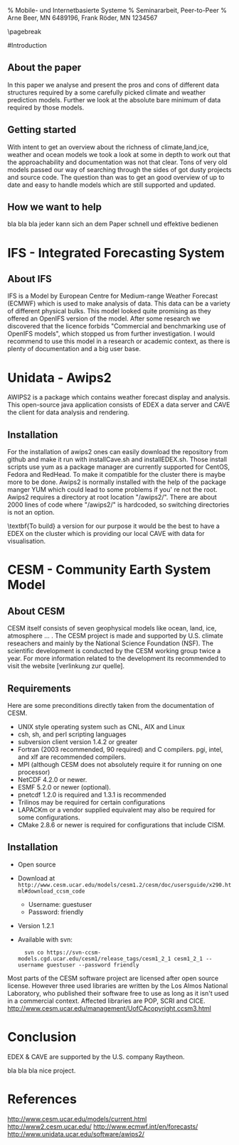 % Mobile- und Internetbasierte Systeme
% Seminararbeit, Peer-to-Peer
% Arne Beer, MN 6489196, Frank Röder, MN 1234567

\pagebreak

#Introduction
## About the paper

In this paper we analyse and present the pros and cons of different data structures required by a some carefully picked climate and weather prediction models. Further we look at the absolute bare minimum of data required by those models.

## Getting started
With intent to get an overview about the richness of climate,land,ice, weather and ocean models we took a look at some in depth to work out that the approachability and documentation was not that clear. Tons of very old models passed our way of searching through the sides of got dusty projects and source code. The question than was to get an good overview of up to date and easy to handle models which are still supported and updated.

## How we want to help
bla bla bla jeder kann sich an dem Paper schnell und effektive bedienen

# IFS - Integrated Forecasting System

## About IFS
IFS is a Model by European Centre for Medium-range Weather Forecast (ECMWF) which is used to make analysis of data. This data can be a variety of different physical bulks. This model looked quite promising as they offered an OpenIFS version of the model. After some research we discovered that the licence forbids "Commercial and benchmarking use of OpenIFS models", which stopped us from further investigation. I would recommend to use this model in a research or academic context, as there is plenty of documentation and a big user base.


# Unidata - Awips2

AWIPS2 is a package which contains weather forecast display and analysis. This open-source java application consists of EDEX a data server and CAVE the client for data analysis and rendering. 

## Installation
For the installation of awips2 ones can easily download the repository from github and make it run with installCave.sh and installEDEX.sh. Those install scripts use yum as a package manager are currently supported for CentOS, Fedora and RedHead. To make it compatible for the cluster there is maybe more to be done. Awips2 is normally installed with the help of the package manger YUM which could lead to some problems if you' re not the root. 
Awips2 requires a directory at root location "/awips2/". There are about 2000 lines of code where "/awips2/" is hardcoded, so switching directories is not an option.

\textbf{To build} a version for our purpose it would be the best to have a EDEX on the cluster which is providing our local CAVE with data for visualisation.

# CESM - Community Earth System Model

## About CESM
CESM itself consists of seven geophysical models like ocean, land, ice, atmosphere ... . The CESM project is made and supported by U.S. climate reseachers and mainly by the National Science Foundation (NSF). The scientific development is conducted by the CESM working group twice a year. For more information related to the development its recommended to visit the website [verlinkung zur quelle].

## Requirements
Here are some preconditions directly taken from the documentation of CESM.

* UNIX style operating system such as CNL, AIX and Linux
* csh, sh, and perl scripting languages
* subversion client version 1.4.2 or greater
* Fortran (2003 recommended, 90 required) and C compilers. pgi, intel, and xlf are recommended compilers.
* MPI (although CESM does not absolutely require it for running on one processor)
* NetCDF 4.2.0 or newer.
* ESMF 5.2.0 or newer (optional).
* pnetcdf 1.2.0 is required and 1.3.1 is recommended
* Trilinos may be required for certain configurations
* LAPACKm or a vendor supplied equivalent may also be required for some configurations.
* CMake 2.8.6 or newer is required for configurations that include CISM.

## Installation
- Open source
- Download at `http://www.cesm.ucar.edu/models/cesm1.2/cesm/doc/usersguide/x290.html#download_ccsm_code`
    - Username: guestuser
    - Password: friendly
- Version 1.2.1
- Available with svn: 

        svn co https://svn-ccsm-models.cgd.ucar.edu/cesm1/release_tags/cesm1_2_1 cesm1_2_1 --username guestuser --password friendly


Most parts of the CESM software project are licensed after open source license. However three used libraries are written by the Los Almos National Laboratory, who published their software free to use as long as it isn't used in a commercial context. Affected libraries are POP, SCRI and CICE. http://www.cesm.ucar.edu/management/UofCAcopyright.ccsm3.html


# Conclusion
EDEX \& CAVE are supported by the U.S. company Raytheon.

bla bla bla nice project.

# References

http://www.cesm.ucar.edu/models/current.html
http://www2.cesm.ucar.edu/
http://www.ecmwf.int/en/forecasts/
http://www.unidata.ucar.edu/software/awips2/
